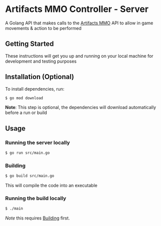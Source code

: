 # Artifacts MMO Controller - Server

A Golang API that makes calls to the [Artifacts MMO](https://artifactsmmo.com/) API to allow in game movements & action to be performed

## Getting Started

These instructions will get you up and running on your local machine for development and testing purposes

## Installation (Optional)

To install dependencies, run:

```sh
$ go mod download
```
**Note**: This step is optional, the dependencies will download automatically before a run or build

## Usage

### Running the server locally

```sh
$ go run src/main.go
```

### Building

```sh
$ go build src/main.go
```

This will compile the code into an executable

### Running the build locally

```sh
$ ./main
```

*Note* this requires [Building](#building) first.
